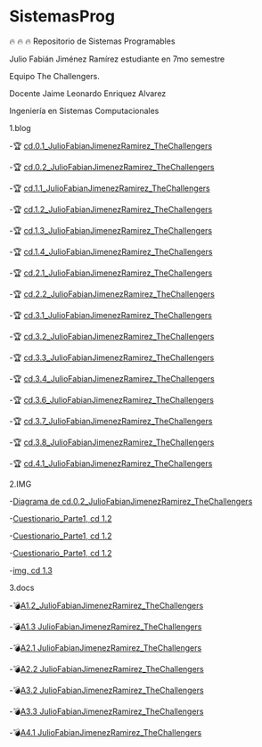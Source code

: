 # SistemasProg
:fire: :fire: :fire: Repositorio de Sistemas Programables

Julio Fabián Jiménez Ramírez estudiante en 7mo semestre

Equipo The Challengers.

Docente Jaime Leonardo Enriquez Alvarez

Ingeniería en Sistemas Computacionales

1.blog 

  -:trophy: [cd.0.1_JulioFabianJimenezRamirez_TheChallengers](https://github.com/JJimenez2117/SistemasProg/blob/master/C0.1.md)
  
  -:trophy: [cd.0.2_JulioFabianJimenezRamirez_TheChallengers](https://github.com/JJimenez2117/SistemasProg/blob/master/C0.2JulioFabianJimenezRamirez_Thechallengers.md)
  
  -:trophy: [cd.1.1_JulioFabianJimenezRamirez_TheChallengers](https://github.com/JJimenez2117/SistemasProg/blob/master/C1.1_JulioFabianJimenezRamirez_TheChallengers.md)
  
  -:trophy: [cd.1.2_JulioFabianJimenezRamirez_TheChallengers](https://github.com/JJimenez2117/SistemasProg/blob/master/C1.2_JulioJimenez_TheChallengers.md)
  
   -:trophy: [cd.1.3_JulioFabianJimenezRamirez_TheChallengers](https://github.com/JJimenez2117/SistemasProg/blob/master/C1.3_JulioJimenez_TheChallengers.md)
   
   -:trophy: [cd.1.4_JulioFabianJimenezRamirez_TheChallengers](https://github.com/JJimenez2117/SistemasProg/blob/master/C1.4_JulioJimenez_TheChallengers.md)
   
   -:trophy: [cd.2.1_JulioFabianJimenezRamirez_TheChallengers](https://github.com/JJimenez2117/SistemasProg/blob/master/C2.1_JulioJimenez_TheChallengers.md)
   
  -:trophy: [cd.2.2_JulioFabianJimenezRamirez_TheChallengers](https://github.com/JJimenez2117/SistemasProg/blob/master/C2.2_JulioJimenez_TheChallengers.md)
  
  -:trophy: [cd.3.1_JulioFabianJimenezRamirez_TheChallengers](https://github.com/JJimenez2117/SistemasProg/blob/master/C3.1_JulioJimenez_TheChallengers.md)
  
  -:trophy: [cd.3.2_JulioFabianJimenezRamirez_TheChallengers](https://github.com/JJimenez2117/SistemasProg/blob/master/C3.2_JulioJimenez_TheChallengers.md)
  
  -:trophy: [cd.3.3_JulioFabianJimenezRamirez_TheChallengers](https://github.com/JJimenez2117/SistemasProg/blob/master/C3.3_JulioJimenez_TheChallengers.md)
  
  -:trophy: [cd.3.4_JulioFabianJimenezRamirez_TheChallengers](https://github.com/JJimenez2117/SistemasProg/blob/master/C3.4_JulioJimenez_TheChallengers.md)
  
   -:trophy: [cd.3.6_JulioFabianJimenezRamirez_TheChallengers](https://github.com/JJimenez2117/SistemasProg/blob/master/C3.6_JulioJimenez_TheChallengers.md)
  
   -:trophy: [cd.3.7_JulioFabianJimenezRamirez_TheChallengers](https://github.com/JJimenez2117/SistemasProg/blob/master/C3.7_JulioJimenez_TheChallengers.md)
   
   -:trophy: [cd.3.8_JulioFabianJimenezRamirez_TheChallengers](https://github.com/JJimenez2117/SistemasProg/blob/master/C3.8_JulioJimenez_TheChallengers.md)
   
   -:trophy: [cd.4.1_JulioFabianJimenezRamirez_TheChallengers](https://github.com/JJimenez2117/SistemasProg/blob/master/C4.1_JulioJimenez_TheChallengers.md)

2.IMG

  -[Diagrama de cd.0.2_JulioFabianJimenezRamirez_TheChallengers](https://github.com/JJimenez2117/SistemasProg/blob/master/IMG/diagramaC0.2.drawio.png)
  
  -[Cuestionario_Parte1, cd 1.2](https://github.com/JJimenez2117/SistemasProg/blob/master/IMG/C1.x_CalculoCircuito-1.png)
  
  -[Cuestionario_Parte1, cd 1.2](https://github.com/JJimenez2117/SistemasProg/blob/master/IMG/C1.x_CalculoCircuito-2.png)
  
  -[Cuestionario_Parte1, cd 1.2](https://github.com/JJimenez2117/SistemasProg/blob/master/IMG/C1.x_CalculoCircuito-3.png)
  
  -[img, cd 1.3](https://github.com/JJimenez2117/SistemasProg/blob/master/IMG/C1.x_SensoresTransductoresCircuitoVout.png)

3.docs

  -:bomb:[A1.2_JulioFabianJimenezRamirez_TheChallengers](https://github.com/JJimenez2117/SistemasProg/blob/master/A1.2_JulioJimenez_TheChallengers.md)
  
  -:bomb:[A1.3 JulioFabianJimenezRamirez_TheChallengers](https://github.com/JJimenez2117/SistemasProg/blob/master/A1.3_JulioJimenez_TheChallengers.md)
  
   -:bomb:[A2.1 JulioFabianJimenezRamirez_TheChallengers](https://github.com/JJimenez2117/SistemasProg/blob/master/A2.1_JulioJimenez_TheChallengers.md)
   
   -:bomb:[A2.2 JulioFabianJimenezRamirez_TheChallengers](https://github.com/JJimenez2117/SistemasProg/blob/master/A2.2_JulioJimenez_TheChallengers.md)
   
   -:bomb:[A3.2 JulioFabianJimenezRamirez_TheChallengers](https://github.com/JJimenez2117/SistemasProg/blob/master/A3.2_JulioJimenez_TheChallengers.md)
   
   -:bomb:[A3.3 JulioFabianJimenezRamirez_TheChallengers](https://github.com/JJimenez2117/SistemasProg/blob/master/A3.3_JulioJimenez_TheChallengers.md)
   
   -:bomb:[A4.1 JulioFabianJimenezRamirez_TheChallengers](https://github.com/JJimenez2117/SistemasProg/blob/master/A4.1_JulioJimenez_TheChallengers.md)
  
